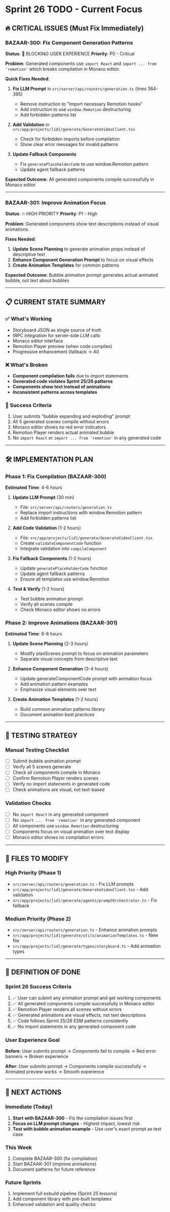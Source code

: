 # Sprint 26 TODO - Current Focus

## 🔥 CRITICAL ISSUES (Must Fix Immediately)

### BAZAAR-300: Fix Component Generation Patterns
**Status**: 🚨 BLOCKING USER EXPERIENCE
**Priority**: P0 - Critical

**Problem**: Generated components use `import React` and `import ... from 'remotion'` which breaks compilation in Monaco editor.

**Quick Fixes Needed**:
1. **Fix LLM Prompt** in `src/server/api/routers/generation.ts` (lines 364-395)
   - Remove instruction to "Import necessary Remotion hooks"
   - Add instruction to use `window.Remotion` destructuring
   - Add forbidden patterns list

2. **Add Validation** in `src/app/projects/[id]/generate/GenerateVideoClient.tsx`
   - Check for forbidden imports before compilation
   - Show clear error messages for invalid patterns

3. **Update Fallback Components** 
   - Fix `generatePlaceholderCode` to use window.Remotion pattern
   - Update agent fallback patterns

**Expected Outcome**: All generated components compile successfully in Monaco editor

---

### BAZAAR-301: Improve Animation Focus
**Status**: 🔥 HIGH PRIORITY
**Priority**: P1 - High

**Problem**: Generated components show text descriptions instead of visual animations.

**Fixes Needed**:
1. **Update Scene Planning** to generate animation props instead of descriptive text
2. **Enhance Component Generation Prompt** to focus on visual effects
3. **Create Animation Templates** for common patterns

**Expected Outcome**: Bubble animation prompt generates actual animated bubble, not text about bubbles

---

## 📋 CURRENT STATE SUMMARY

### ✅ What's Working
- Storyboard JSON as single source of truth
- tRPC integration for server-side LLM calls
- Monaco editor interface
- Remotion Player preview (when code compiles)
- Progressive enhancement (fallback → AI)

### ❌ What's Broken
- **Component compilation fails** due to import statements
- **Generated code violates Sprint 25/26 patterns**
- **Components show text instead of animations**
- **Inconsistent patterns across templates**

### 🎯 Success Criteria
1. User submits "bubble expanding and exploding" prompt
2. All 5 generated scenes compile without errors
3. Monaco editor shows no red error indicators  
4. Remotion Player renders actual animated bubble
5. No `import React` or `import ... from 'remotion'` in any generated code

---

## 🛠️ IMPLEMENTATION PLAN

### Phase 1: Fix Compilation (BAZAAR-300)
**Estimated Time**: 4-6 hours

1. **Update LLM Prompt** (30 min)
   - File: `src/server/api/routers/generation.ts`
   - Replace import instructions with window.Remotion pattern
   - Add forbidden patterns list

2. **Add Code Validation** (1-2 hours)
   - File: `src/app/projects/[id]/generate/GenerateVideoClient.tsx`
   - Create `validateComponentCode` function
   - Integrate validation into `compileComponent`

3. **Fix Fallback Components** (1-2 hours)
   - Update `generatePlaceholderCode` function
   - Update agent fallback patterns
   - Ensure all templates use window.Remotion

4. **Test & Verify** (1-2 hours)
   - Test bubble animation prompt
   - Verify all scenes compile
   - Check Monaco editor shows no errors

### Phase 2: Improve Animations (BAZAAR-301)
**Estimated Time**: 6-8 hours

1. **Update Scene Planning** (2-3 hours)
   - Modify planScenes prompt to focus on animation parameters
   - Separate visual concepts from descriptive text

2. **Enhance Component Generation** (3-4 hours)
   - Update generateComponentCode prompt with animation focus
   - Add animation pattern examples
   - Emphasize visual elements over text

3. **Create Animation Templates** (1-2 hours)
   - Build common animation patterns library
   - Document animation best practices

---

## 🧪 TESTING STRATEGY

### Manual Testing Checklist
- [ ] Submit bubble animation prompt
- [ ] Verify all 5 scenes generate
- [ ] Check all components compile in Monaco
- [ ] Confirm Remotion Player renders scenes
- [ ] Verify no import statements in generated code
- [ ] Check animations are visual, not text-based

### Validation Checks
- [ ] No `import React` in any generated component
- [ ] No `import ... from 'remotion'` in any generated component  
- [ ] All components use `window.Remotion` destructuring
- [ ] Components focus on visual animation over text display
- [ ] Monaco editor shows no compilation errors

---

## 📁 FILES TO MODIFY

### High Priority (Phase 1)
- `src/server/api/routers/generation.ts` - Fix LLM prompts
- `src/app/projects/[id]/generate/GenerateVideoClient.tsx` - Add validation
- `src/app/projects/[id]/generate/agents/promptOrchestrator.ts` - Fix fallback

### Medium Priority (Phase 2)  
- `src/server/api/routers/generation.ts` - Enhance animation prompts
- `src/app/projects/[id]/generate/utils/animationTemplates.ts` - New file
- `src/app/projects/[id]/generate/types/storyboard.ts` - Add animation types

---

## 🎯 DEFINITION OF DONE

### Sprint 26 Success Criteria
1. ✅ User can submit any animation prompt and get working components
2. ✅ All generated components compile successfully in Monaco editor
3. ✅ Remotion Player renders all scenes without errors
4. ✅ Generated animations are visual effects, not text descriptions
5. ✅ Code follows Sprint 25/26 ESM patterns consistently
6. ✅ No import statements in any generated component code

### User Experience Goal
**Before**: User submits prompt → Components fail to compile → Red error banners → Broken experience

**After**: User submits prompt → Components compile successfully → Animated preview works → Smooth experience

---

## 🚀 NEXT ACTIONS

### Immediate (Today)
1. **Start with BAZAAR-300** - Fix the compilation issues first
2. **Focus on LLM prompt changes** - Highest impact, lowest risk
3. **Test with bubble animation example** - Use user's exact prompt as test case

### This Week
1. Complete BAZAAR-300 (fix compilation)
2. Start BAZAAR-301 (improve animations)
3. Document patterns for future reference

### Future Sprints
1. Implement full esbuild pipeline (Sprint 25 lessons)
2. Add component library with pre-built templates
3. Enhanced validation and quality checks 